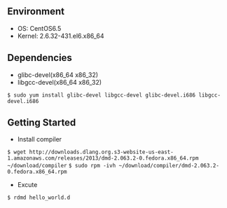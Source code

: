 ## Environment
* OS: CentOS6.5
* Kernel: 2.6.32-431.el6.x86_64

## Dependencies
* glibc-devel(x86_64 x86_32)
* libgcc-devel(x86_64 x86_32)

`$ sudo yum install glibc-devel libgcc-devel glibc-devel.i686 libgcc-devel.i686`

## Getting Started
* Install compiler

`$ wget http://downloads.dlang.org.s3-website-us-east-1.amazonaws.com/releases/2013/dmd-2.063.2-0.fedora.x86_64.rpm ~/download/compiler`
`$ sudo rpm -ivh ~/download/compiler/dmd-2.063.2-0.fedora.x86_64.rpm`

* Excute

`$ rdmd hello_world.d`
